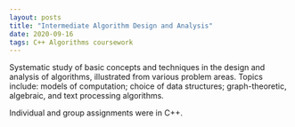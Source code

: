 ```yaml
---
layout: posts
title: "Intermediate Algorithm Design and Analysis"
date: 2020-09-16
tags: C++ Algorithms coursework
---
```

Systematic study of basic concepts and techniques in the design and analysis of algorithms, illustrated from various problem areas. Topics include: models of computation; choice of data structures; graph-theoretic, algebraic, and text processing algorithms.

Individual and group assignments were in C++.